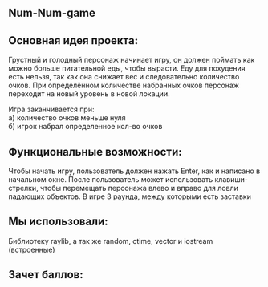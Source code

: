 Num-Num-game 
-

Основная идея проекта:
-
Грустный и голодный персонаж начинает игру, он должен поймать как можно больше питательной еды, чтобы вырасти. Еду для похудения есть нельзя, так как она снижает вес и следовательно количество очков. При определённом количестве набранных очков персонаж переходит на новый уровень в новой локации.

Игра заканчивается при:\
а) количество очков меньше нуля\
б) игрок набрал определенное кол-во очков

Функциональные возможности:
-
Чтобы начать игру, пользователь должен нажать Enter, как и написано в начальном окне. После пользователь может использовать клавиши-стрелки, чтобы перемещать персонажа влево и вправо для ловли падающих объектов.  В игре 3 раунда, между которыми есть заставки

Мы использовали:
-
Библиотеку raylib, а так же random, ctime, vector и iostream (встроенные)

Зачет баллов:
-
